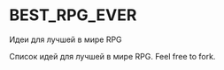 BEST_RPG_EVER
=============

Идеи для лучшей в мире RPG

Список идей для лучшей в мире RPG.
Feel free to fork.
